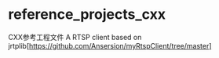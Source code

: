 # reference_projects_cxx
CXX参考工程文件
A RTSP client based on jrtplib[https://github.com/Ansersion/myRtspClient/tree/master]
